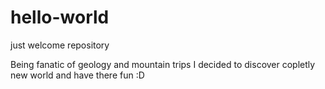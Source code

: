 # hello-world
just welcome repository

Being fanatic of geology and mountain trips I decided to discover copletly new world and have there fun :D
